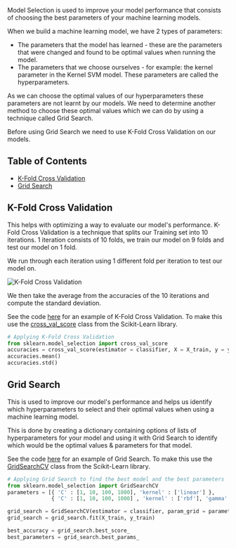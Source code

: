 Model Selection is used to improve your model performance that consists of choosing the best parameters of your machine learning models. 

When we build a machine learning model, we have 2 types of parameters:
* The parameters that the model has learned - these are the parameters that were changed and found to be optimal values when running the model.
* The parameters that we choose ourselves - for example: the kernel parameter in the Kernel SVM model. These parameters are called the hyperparameters.

As we can choose the optimal values of our hyperparameters these parameters are not learnt by our models. We need to determine another method to choose these optimal values which we can do by using a technique called Grid Search.

Before using Grid Search we need to use K-Fold Cross Validation on our models.

## Table of Contents
* [K-Fold Cross Validation](#k-fold-cross-validation)
* [Grid Search](#grid-search)

## K-Fold Cross Validation
This helps with optimizing a way to evaluate our model's performance. K-Fold Cross Validation is a technique that splits our Training set into 10 iterations. 1 iteration consists of 10 folds, we train our model on 9 folds and test our model on 1 fold. 

We run through each iteration using 1 different fold per iteration to test our model on.

![K-Fold Cross Validation](https://acius.co.uk/wp-content/themes/acius/machine_learning/imgs/ml/k-fold-cross-validation.png)

We then take the average from the accuracies of the 10 iterations and compute the standard deviation.

See the code [here](https://github.com/Achronus/Machine-Learning-101/blob/master/coding_templates_and_data_files/machine_learning/7.%20model_selection/grid_search.py) for an example of K-Fold Cross Validation. To make this use the [cross_val_score](http://scikit-learn.org/stable/modules/generated/sklearn.model_selection.cross_val_score.html) class from the Scikit-Learn library.

```python
# Applying K-Fold Cross Validation
from sklearn.model_selection import cross_val_score
accuracies = cross_val_score(estimator = classifier, X = X_train, y = y_train, cv = 10)
accuracies.mean()
accuracies.std()
```

## Grid Search
This is used to improve our model's performance and helps us identify which hyperparameters to select and their optimal values when using a machine learning model.

This is done by creating a dictionary containing options of lists of hyperparameters for your model and using it with Grid Search to identify which would be the optimal values & parameters for that model. 

See the code [here](https://github.com/Achronus/Machine-Learning-101/blob/master/coding_templates_and_data_files/machine_learning/7.%20model_selection/grid_search.py) for an example of Grid Search. To make this use the [GridSearchCV](http://scikit-learn.org/stable/modules/generated/sklearn.model_selection.GridSearchCV.html) class from the Scikit-Learn library.

```python
# Applying Grid Search to find the best model and the best parameters
from sklearn.model_selection import GridSearchCV
parameters = [{ 'C' : [1, 10, 100, 1000], 'kernel' : ['linear'] },
              { 'C' : [1, 10, 100, 1000] , 'kernel' : ['rbf'], 'gamma' : [0.5, 0.1, 0.01, 0.001, 0.0001] }]

grid_search = GridSearchCV(estimator = classifier, param_grid = parameters, scoring = 'accuracy', cv = 10, n_jobs = -1)
grid_search = grid_search.fit(X_train, y_train)

best_accuracy = grid_search.best_score_
best_parameters = grid_search.best_params_
```